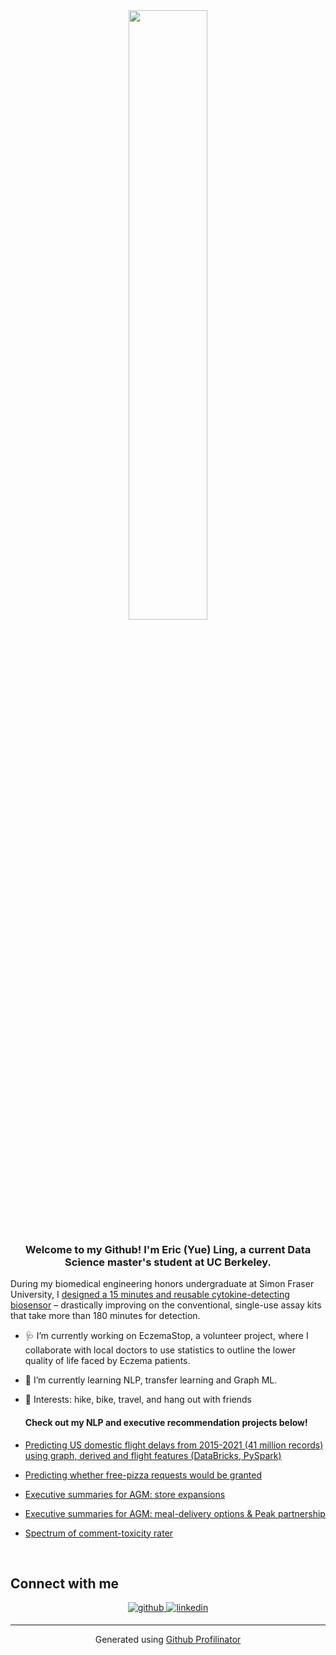 <div align="center">
<img src="https://rishavanand.github.io/static/images/greetings.gif" align="center" style="width: 50%" />
</div>  
  

### <div align="center">Welcome to my Github! I'm Eric (Yue) Ling, a current Data Science master's student at UC Berkeley. </div>  

During my biomedical engineering honors undergraduate at Simon Fraser University, I [designed a 15 minutes and reusable cytokine-detecting biosensor](https://www.nature.com/articles/s41467-022-35278-2) – drastically improving on the conventional, single-use assay kits that take more than 180 minutes for detection. 

- 🩺 I’m currently working on EczemaStop, a volunteer project, where I collaborate with local doctors to use statistics to outline the lower quality of life faced by Eczema patients.  
  

- 🧐 I’m currently learning NLP, transfer learning and Graph ML.  
    

- 🥾 Interests: hike, bike, travel, and hang out with friends  

  #### Check out my NLP and executive recommendation projects below!
 - [Predicting US domestic flight delays from 2015-2021 (41 million records) using graph, derived and flight features (DataBricks, PySpark) ](https://github.com/HahehaLing/USDomesticFlightDelayPredict/blob/main/phase4_writeup.ipynb)
 - [Predicting whether free-pizza requests would be granted](https://github.com/HahehaLing/RedditRandomActsofPizza_Predictor)
 - [Executive summaries for AGM: store expansions](https://github.com/HahehaLing/AGM_ExecutiveSummary)
 - [Executive summaries for AGM: meal-delivery options & Peak partnership](https://github.com/HahehaLing/AGM_ExecutiveSummary_Part2)
 - [Spectrum of comment-toxicity rater](https://github.com/HahehaLing/Kaggle_ToxicityRater)

<br/>

## Connect with me  
<div align="center">
<a href="https://github.com/HahehaLing/RedditRandomActsofPizza_Predictor" target="_blank">
<img src=https://img.shields.io/badge/github-%2324292e.svg?&style=for-the-badge&logo=github&logoColor=white alt=github style="margin-bottom: 5px;" />
</a>
<a href="https://linkedin.com/in/ericyueling/" target="_blank">
<img src=https://img.shields.io/badge/linkedin-%231E77B5.svg?&style=for-the-badge&logo=linkedin&logoColor=white alt=linkedin style="margin-bottom: 5px;" />
</a>  
</div>  
  

----
<div align="center">Generated using <a href="https://profilinator.rishav.dev/" target="_blank">Github Profilinator</a></div>
